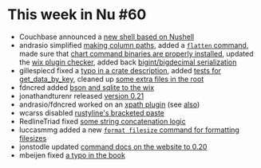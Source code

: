 # This week in Nu #60

* Couchbase announced a [new shell based on Nushell](couchbase.sh)
* andrasio simplified [making column paths](https://github.com/nushell/nushell/pull/2674), added a [`flatten` command](https://github.com/nushell/nushell/pull/2670), made sure that [chart command binaries are properly installed](https://github.com/nushell/nushell/pull/2667), updated the [wix plugin checker](https://github.com/nushell/nushell/pull/2666), added back [bigint/bigdecimal serialization](https://github.com/nushell/nushell/pull/2662)
* gillespiecd fixed a [typo in a crate description](https://github.com/nushell/nushell/pull/2669), added [tests for get_data_by_key](https://github.com/nushell/nushell/pull/2658), cleaned up [some extra files in the root](https://github.com/nushell/nushell/pull/2654)
* fdncred added [bson and sqlite to the wix](https://github.com/nushell/nushell/pull/2668)
* jonathandturenr released [version 0.21](https://github.com/nushell/nushell/pull/2663)
* andrasio/fdncred worked on an [xpath plugin](https://github.com/nushell/nushell/pull/2661) (see [also](https://github.com/nushell/nushell/pull/2656))
* wcarss disabled [rustyline's bracketed paste](https://github.com/nushell/nushell/pull/2659)
* RedlineTriad fixed [some string concatenation logic](https://github.com/nushell/nushell/pull/2655)
* luccasmmg added a new [`format filesize` command for formatting filesizes](https://github.com/nushell/nushell/pull/2650)
* jonstodle updated [command docs on the website to 0.20](https://github.com/nushell/nushell.github.io/pull/62)
* mbeijen fixed [a typo in the book](https://github.com/nushell/book/pull/133)
